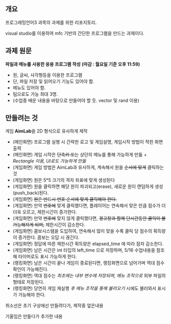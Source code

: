 ## 개요

프로그래밍언어3 과목의 과제를 위한 리포지토리.

visual studio를 이용하여 mfc 기반의 간단한 프로그램을 만드는 과제이다.


## 과제 원문

**파일과 메뉴를 사용한 응용 프로그램 작성**
**(마감 : 월요일 기준 오후 11:59)**

- 원, 글씨, 사각형등을 이용한 프로그램
- 단, 파일 저장 및 읽어오기 기능도 있어야 함.
- 메뉴도 있어야 함.
- 팀으로도 가능 최대 3명.
- (수업중 배운 내용을 바탕으로 만들어야 할 듯. vector 및 rand 이용)


## 만들려는 것

게임 **AimLab**을 2D 형식으로 유사하게 제작
- (메인화면) 프로그램 실행 시 간략한 로고 및 게임설명, 게임시작 방법이 적힌 화면 출력
- (메인화면) 게임 시작은 ~~단축키 또는~~ 상단의 메뉴를 통해 가능하게 만듦 _+ Rectangle 이용, UI로도 가능하게 만듦_
- (게임화면) 게임 방법은 AimLab과 유사하게, 계속해서 원을 ~~순서에 맞게~~ 클릭하는 것
- (게임화면) 원은 5*5 크기의 격자 좌표에 맞게 생성된다
- (게임화면) 원을 클릭하면 해당 원이 파괴되고(erase), 새로운 원이 랜덤하게 생성(push_back)된다.
- (게임화면) ~~원은 반드시 번호 순서에 맞게 클릭해야 한다.~~
- (게임화면) 만약 ~~번호에~~ 맞게 클릭했다면, 플레이어는 연속해서 맞은 만큼 점수가 더더욱 오르고, 제한시간이 증가한다.
- (게임화면) 만약 ~~번호에~~ 맞지 않게 클릭했다면, ~~경고창과 함께 단시간동안 클릭이 불가능해지게 되며,~~ 제한시간이 감소한다.
- (게임화면) 콤보시스템을 도입하여, 연속해서 많이 맞을 수록 클릭 당 점수의 획득량이 증가한다. 콤보는 오답 시 끊긴다.
- (게임화면) 정답에 따른 제한시간 획득량은 elapsed_time 에 따라 점차 감소한다.
- (게임화면) 남은 시간은 int 타입의 left_time 으로 저장하며, 5/16 수업내용을 참조해 타이머로도 표시 가능하게 한다.
- (랭킹화면) 남은 시간이 끝나 게임이 종료된다면, 랭킹화면으로 넘어가며 역대 점수 확인이 가능해진다.
- (랭킹화면) 역대 점수는 _최초에는 내부 변수에 저장되며, 메뉴 조작으로_ 외부 파일의 형태로 저장된다.
- (랭킹화면) 당연히 게임 재실행 _후 메뉴 조작을 통해 불러오기_ 시에도 불러와서 표시가 가능해야 한다.

취소선은 초기 구상에선 만들려다가, 제작중 엎은내용

기울임은 만들다가 추가한 내용
